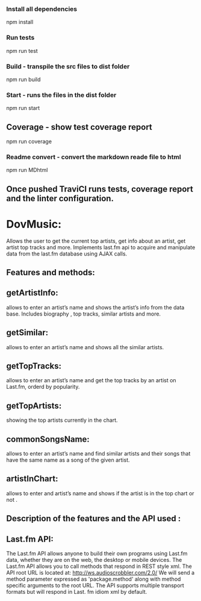 ### Install all dependencies 
npm install
### Run tests
npm run test
### Build - transpile the src files to dist folder 
npm run build
### Start - runs the files in the dist folder
npm run start 
## Coverage - show test coverage report 
npm run coverage
### Readme convert - convert the markdown reade file to html
npm run MDhtml

## Once pushed TraviCI runs tests, coverage report and the linter configuration.

# DovMusic:
Allows the user to get the current top artists, get info about an artist, get artist top tracks and more.
Implements last.fm api to acquire and manipulate data from the last.fm database using AJAX calls.

## Features and methods:

## getArtistInfo:
 allows to enter an artist’s name and shows the artist’s info from the data base. Includes biography , top tracks, similar artists and more.

## getSimilar: 
allows to enter an artist’s name and shows all the  similar artists.

## getTopTracks: 
allows to enter an artist’s name and get the top tracks by an artist on Last.fm, orderd by popularity.

## getTopArtists: 
showing the top artists currently in the chart.

## commonSongsName: 
allows to enter an artist’s name and find similar artists and their songs that have the same name as a song of the given artist. 

## artistInChart: 
allows to enter and artist’s name and shows if the artist is in the top chart or not .

## Description of the features and the API used :
## Last.fm API:
The Last.fm API allows anyone to build their own programs using Last.fm data, whether they are on the web, the desktop or mobile devices.
The Last.fm API allows you to call methods that respond in REST style xml.
The API root URL is located at: http://ws.audioscrobbler.com/2.0/ 
We will send a method parameter expressed as 'package.method' along with method specific arguments to the root URL.
The API supports multiple transport formats but will respond in Last. fm idiom xml by default.
